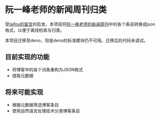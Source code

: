 # 阮一峰老师的新闻周刊归类
受[lajfox的留言](http://www.ruanyifeng.com/blog/2019/05/weekly-issue-55.html#comment-411176)的启发，本项目将[阮一峰老师的新闻周刊](https://github.com/ruanyf/weekly)中的各个条目转换成json格式，以便于离线检索与归类。

本项目迁移至deno，但是deno的标准模块仍不可用。迁移后的代码未调试。

## 目前实现的功能
- 将博客中的各个词条重构为JSON格式
- 提取元数据

## 将来可能实现
- 根据元数据筛选博客条目
- 使用自然语言处理技术分类博客条目